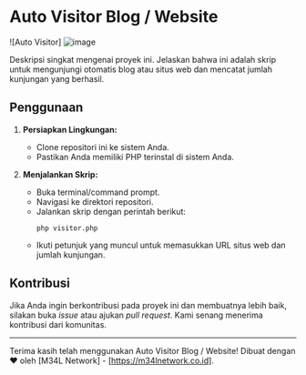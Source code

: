 # Auto Visitor Blog / Website

![Auto Visitor] ![image](https://github.com/m34l/Auto-Visitor-Blog/assets/12457856/0f649519-eca7-4066-8e9d-f83678fb75ff)


Deskripsi singkat mengenai proyek ini. Jelaskan bahwa ini adalah skrip untuk mengunjungi otomatis blog atau situs web dan mencatat jumlah kunjungan yang berhasil.

## Penggunaan

1. **Persiapkan Lingkungan:**
   - Clone repositori ini ke sistem Anda.
   - Pastikan Anda memiliki PHP terinstal di sistem Anda.

2. **Menjalankan Skrip:**
   - Buka terminal/command prompt.
   - Navigasi ke direktori repositori.
   - Jalankan skrip dengan perintah berikut:
     ```
     php visitor.php
     ```
   - Ikuti petunjuk yang muncul untuk memasukkan URL situs web dan jumlah kunjungan.

## Kontribusi

Jika Anda ingin berkontribusi pada proyek ini dan membuatnya lebih baik, silakan buka *issue* atau ajukan *pull request*. Kami senang menerima kontribusi dari komunitas.

---

Terima kasih telah menggunakan Auto Visitor Blog / Website! Dibuat dengan ❤️ oleh [M34L Network] - [https://m34lnetwork.co.id].
